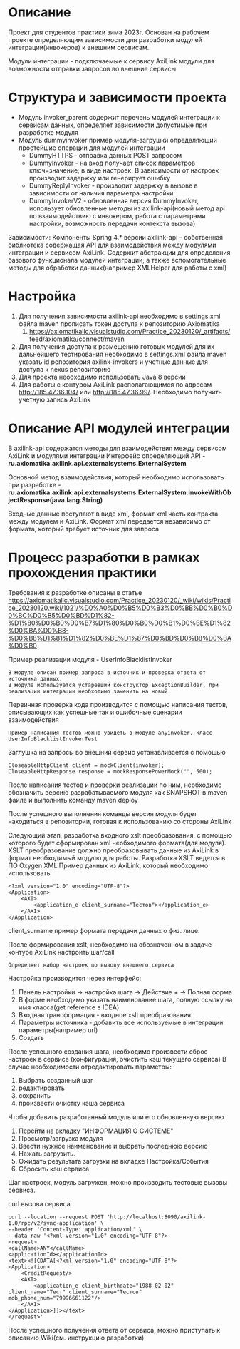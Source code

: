 # Описание
Проект для студентов практики зима 2023г.
Основан на рабочем проекте определяющим зависимости для разработки модулей интеграции(инвокеров) к внешним сервисам.

Модули интеграции - подключаемые к сервису AxiLink модули для возможности отправки запросов во внешние сервисы

# Структура и зависимости проекта
* Модуль invoker_parent содержит перечень модулей интеграции к сервисам данных, определяет зависимости допустимые при разработке модуля
* Модуль dummyinvoker пример модуля-загрушки определяющий простейшие операции для модулей интеграции
  * DummyHTTPS - отправка данных POST запросом
  * DummyInvoker - на вход получает список параметров ключ=значение; в виде настроек. В зависимости от настроек производит задержку или генерирует ошибку
  * DummyReplyInvoker - производит задержку в вызове в зависимости от наличия параметра настройки
  * DummyInvokerV2 - обновленная версия DummyInvoker, использует обновленные методы из axilink-api(новый метод api по взаимодействию с инвокером, работа с параметрами настройки, возможность передачи контекста вызова)

Зависимости:
Компоненты Spring 4.* версии
axilink-api - собственная библиотека содержащая API для взаимодействия между модулями интеграции и сервисом AxiLink.
Содержит абстракции для определения базового функционала модулей интеграции, а также вспомогательные методы для обработки данных(например XMLHelper для работы с xml)

# Настройка
1. Для получения зависимости axilink-api необходимо в settings.xml файла maven прописать токен доступа к репозиторию Axiomatika
   1. https://axiomatikallc.visualstudio.com/Practice_20230120/_artifacts/feed/axiomatika/connect/maven
2. Для получения доступа к размещению готовых модулей для их дальнейшего тестирования необходимо в settings.xml файла maven указать id репозитория axilink-invokers и учетные данные для доступа к nexus репозиторию 
3. Для проекта необходимо использовать Java 8 версии
4. Для работы с контуром AxiLink располагающимся по адресам http://185.47.36.104/ или http://185.47.36.99/. Необходимо получить учетную запись AxiLink

# Описание API модулей интеграции
В axilink-api содержатся методы для взаимодействия между сервисом AxiLink и модулями интеграции
Интерфейс определяющий API - **ru.axiomatika.axilink.api.externalsystems.ExternalSystem**

Основной метод взаимодействия, который необходимо использовать при разработке - **ru.axiomatika.axilink.api.externalsystems.ExternalSystem.invokeWithObjectResponse(java.lang.String)**

Входные данные поступают в виде xml, формат xml часть контракта между модулем и AxiLink. Формат xml передается независимо от формата, который требует источник для запроса

# Процесс разработки в рамках прохождения практики
Требования к разработке описаны в статье https://axiomatikallc.visualstudio.com/Practice_20230120/_wiki/wikis/Practice_20230120.wiki/1021/%D0%A0%D0%B5%D0%B3%D0%BB%D0%B0%D0%BC%D0%B5%D0%BD%D1%82-%D1%80%D0%B0%D0%B7%D1%80%D0%B0%D0%B1%D0%BE%D1%82%D0%BA%D0%B8-%D0%B8%D1%81%D1%82%D0%BE%D1%87%D0%BD%D0%B8%D0%BA%D0%B0

Пример реализации модуля - UserInfoBlacklistInvoker

    В модуле описан пример запроса в источник и проверка ответа от источника данных.
    В модуле используется устаревший конструктор ExceptionBuilder, при реализации интеграции необходимо заменить на новый.

Первичная проверка кода производится с помощью написания тестов, описывающих как успешные так и ошибочные сценарии взаимодействия

    Пример написания тестов можно увидеть в модуле anyinvoker, класс UserInfoBlacklistInvokerTest

Заглушка на запросы во внешний сервис устанавливается с помощью

    CloseableHttpClient client = mockClient(invoker);
    CloseableHttpResponse response = mockResponsePowerMock("", 500);

После написания тестов и проверки реализации по ним, необходимо обозначить версию разрабатываемого модуля как SNAPSHOT в maven файле и выполнить команду maven deploy

После успешного выполнения команды версия модуля будет находиться в репозитории, готовая к использованию со стороны AxiLink

Следующий этап, разработка входного xslt преобразования, с помощью которого будет сформирован xml необходимого формата(для модуля).
XSLT преобразование должно преобразовывать данные из AxiLink в формат необходимый модулю для работы.
Разработка XSLT ведется в ПО Oxygen XML
Пример данных из AxiLink, который необходимо использовать

    <?xml version="1.0" encoding="UTF-8"?>
    <Application>
        <AXI>
            <application_e client_surname="Тестов"></application_e>
        </AXI>
    </Application>

client_surname пример формата передачи данных о физ. лице.

После формирования xslt, необходимо на обозначенном в задаче контуре AxiLink настроить шаг/call

    Определяет набор настроек по вызову внешнего сервиса
Настройка производится через интерфейс:
1. Панель настройки -> настройка шага -> Действие + -> Полная форма
2. В форме необходимо указать наименование шага, полную ссылку на имя класса(get reference в IDEA)
3. Входная трансформация - входное xslt преобразования
4. Параметры источника - добавить все используемые в интеграции параметры(например url)
5. Создать

После успешного создания шага, необходимо произвести сброс настроек в сервисе (конфигурация, очистить кэш текущего сервиса)
В случае необходимости отредактировать параметры:
1. Выбрать созданный шаг
2. редактировать
3. сохранить
4. произвести очистку кэша сервиса

Чтобы добавить разработанный модуль или его обновленную версию
1. Перейти на вкладку "ИНФОРМАЦИЯ О СИСТЕМЕ"
2. Просмотр/загрузка модуля
3. Ввести нужное наименование и выбрать последнюю версию
4. Нажать загрузить.
5. Ожидать результата загрузки на вкладке Настройка/События
6. Сбросить кэш сервиса

Шаг настроек, модуль загружен, можно производить тестовые вызовы сервиса.

curl вызова сервиса

    curl --location --request POST 'http://localhost:8090/axilink-1.0/rpc/v2/sync-application' \
    --header 'Content-Type: application/xml' \
    --data-raw '<?xml version="1.0" encoding="UTF-8"?>
    <request>
    <callName>ANY</callName>
    <applicationId></applicationId>
    <text><![CDATA[<?xml version="1.0" encoding="UTF-8"?>
    <Application>
        <CreditRequest/>
        <AXI>
            <application_e client_birthdate="1988-02-02" client_name="Тест" client_surname="Тестов" mob_phone_num="79996661122"/>
        </AXI>
    </Application>]]></text>
    </request>'

После успешного получения ответа от сервиса, можно приступать к описанию Wiki(см. инструкцию разработки)